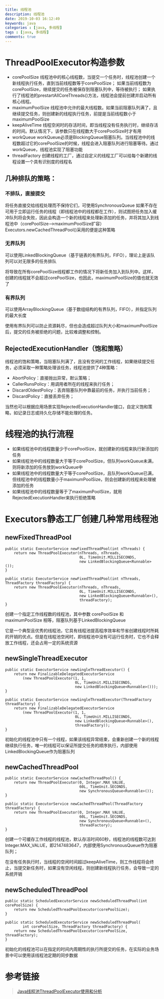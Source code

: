 ```yaml
---
title: 线程池
description: 线程池
date: 2019-10-03 16:12:49
keywords: java
categories : [java, 多线程]
tags : [java, 多线程]
comments: true
---
```


# ThreadPoolExecutor构造参数

- corePoolSize
	线程池中的核心线程数，当提交一个任务时，线程池创建一个新线程执行任务，直到当前线程数等于corePoolSize；
如果当前线程数为corePoolSize，继续提交的任务被保存到阻塞队列中，等待被执行；
如果执行了线程池的prestartAllCoreThreads()方法，线程池会提前创建并启动所有核心线程。
- maximumPoolSize
	线程池中允许的最大线程数。如果当前阻塞队列满了，且继续提交任务，则创建新的线程执行任务，前提是当前线程数小于maximumPoolSize
- keepAliveTime
	线程空闲时的存活时间，即当线程没有任务执行时，继续存活的时间。默认情况下，该参数只在线程数大于corePoolSize时才有用
- workQueue
	workQueue必须是BlockingQueue阻塞队列。当线程池中的线程数超过它的corePoolSize的时候，线程会进入阻塞队列进行阻塞等待。通过workQueue，线程池实现了阻塞功能
- threadFactory
	创建线程的工厂，通过自定义的线程工厂可以给每个新建的线程设置一个具有识别度的线程名

## 几种排队的策略：

### 不排队，直接提交
将任务直接交给线程处理而不保持它们，可使用SynchronousQueue
如果不存在可用于立即运行任务的线程（即线程池中的线程都在工作），则试图把任务加入缓冲队列将会失败，因此会构造一个新的线程来处理新添加的任务，并将其加入到线程池中（corePoolSize-->maximumPoolSize扩容）
Executors.newCachedThreadPool()采用的便是这种策略

### 无界队列
可以使用LinkedBlockingQueue（基于链表的有界队列，FIFO），理论上是该队列可以对无限多的任务排队

将导致在所有corePoolSize线程都工作的情况下将新任务加入到队列中。这样，创建的线程就不会超过corePoolSize，也因此，maximumPoolSize的值也就无效了

### 有界队列
可以使用ArrayBlockingQueue（基于数组结构的有界队列，FIFO），并指定队列的最大长度

使用有界队列可以防止资源耗尽，但也会造成超过队列大小和maximumPoolSize后，提交的任务被拒绝的问题，比较难调整和控制。

## RejectedExecutionHandler（饱和策略）

线程池的饱和策略，当阻塞队列满了，且没有空闲的工作线程，如果继续提交任务，必须采取一种策略处理该任务，线程池提供了4种策略：

- AbortPolicy：直接抛出异常，默认策略；
- CallerRunsPolicy：用调用者所在的线程来执行任务；
- DiscardOldestPolicy：丢弃阻塞队列中靠最前的任务，并执行当前任务；
- DiscardPolicy：直接丢弃任务；

当然也可以根据应用场景实现RejectedExecutionHandler接口，自定义饱和策略，如记录日志或持久化存储不能处理的任务。

# 线程池的执行流程

- 如果线程池中的线程数量少于corePoolSize，就创建新的线程来执行新添加的任务
- 如果线程池中的线程数量大于等于corePoolSize，但队列workQueue未满，则将新添加的任务放到workQueue中
- 如果线程池中的线程数量大于等于corePoolSize，且队列workQueue已满，但线程池中的线程数量小于maximumPoolSize，则会创建新的线程来处理被添加的任务
- 如果线程池中的线程数量等于了maximumPoolSize，就用RejectedExecutionHandler来执行拒绝策略

# Executors静态工厂创建几种常用线程池

## newFixedThreadPool

```
public static ExecutorService newFixedThreadPool(int nThreads) {
    return new ThreadPoolExecutor(nThreads, nThreads,
                                  0L, TimeUnit.MILLISECONDS,
                                  new LinkedBlockingQueue<Runnable>());
}
 
public static ExecutorService newFixedThreadPool(int nThreads, ThreadFactory threadFactory) {
    return new ThreadPoolExecutor(nThreads, nThreads,
                                  0L, TimeUnit.MILLISECONDS,
                                  new LinkedBlockingQueue<Runnable>(),
                                  threadFactory);
}
```
创建一个指定工作线程数的线程池，其中参数 corePoolSize 和 maximumPoolSize 相等，阻塞队列基于LinkedBlockingQueue

它是一个典型且优秀的线程池，它具有线程池提高程序效率和节省创建线程时所耗的开销的优点。但是在线程池空闲时，即线程池中没有可运行任务时，它也不会释放工作线程，还会占用一定的系统资源

## newSingleThreadExecutor

```
public static ExecutorService newSingleThreadExecutor() {
    return new FinalizableDelegatedExecutorService
        (new ThreadPoolExecutor(1, 1,
                                0L, TimeUnit.MILLISECONDS,
                                new LinkedBlockingQueue<Runnable>()));
}
 
public static ExecutorService newSingleThreadExecutor(ThreadFactory threadFactory) {
    return new FinalizableDelegatedExecutorService
        (new ThreadPoolExecutor(1, 1,
                                0L, TimeUnit.MILLISECONDS,
                                new LinkedBlockingQueue<Runnable>(),
                                threadFactory));
}
```
初始化的线程池中只有一个线程，如果该线程异常结束，会重新创建一个新的线程继续执行任务，唯一的线程可以保证所提交任务的顺序执行，内部使用LinkedBlockingQueue作为阻塞队列

## newCachedThreadPool

```
public static ExecutorService newCachedThreadPool() {
    return new ThreadPoolExecutor(0, Integer.MAX_VALUE,
                                  60L, TimeUnit.SECONDS,
                                  new SynchronousQueue<Runnable>());
}
 
public static ExecutorService newCachedThreadPool(ThreadFactory threadFactory) {
    return new ThreadPoolExecutor(0, Integer.MAX_VALUE,
                                  60L, TimeUnit.SECONDS,
                                  new SynchronousQueue<Runnable>(),
                                  threadFactory);
}
```
创建一个可缓存工作线程的线程池，默认存活时间60秒，线程池的线程数可达到Integer.MAX_VALUE，即2147483647，内部使用SynchronousQueue作为阻塞队列；

在没有任务执行时，当线程的空闲时间超过keepAliveTime，则工作线程将会终止，当提交新任务时，如果没有空闲线程，则创建新线程执行任务，会导致一定的系统开销


## newScheduledThreadPool

```
public static ScheduledExecutorService newScheduledThreadPool(int corePoolSize) {
    return new ScheduledThreadPoolExecutor(corePoolSize);
}
 
public static ScheduledExecutorService newScheduledThreadPool(
        int corePoolSize, ThreadFactory threadFactory) {
    return new ScheduledThreadPoolExecutor(corePoolSize, threadFactory);
}
```
初始化的线程池可以在指定的时间内周期性的执行所提交的任务，在实际的业务场景中可以使用该线程池定期的同步数据

# 参考链接

>[Java线程池ThreadPoolExecutor使用和分析](https://www.cnblogs.com/trust-freedom/p/6594270.html)
